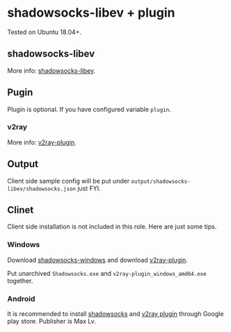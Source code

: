 # shadowsocks-libev + plugin

Tested on Ubuntu 18.04+.

## shadowsocks-libev

More info: [shadowsocks-libev](https://github.com/shadowsocks/shadowsocks-libev).

## Pugin

Plugin is optional. If you have configured variable `plugin`.

### v2ray

More info: [v2ray-plugin](https://github.com/shadowsocks/v2ray-plugin).

## Output

Client side sample config will be put under `output/shadowsocks-libev/shadowsocks.json` just FYI.

## Clinet

Client side installation is not included in this role. Here are just some tips.

### Windows

Download [shadowsocks-windows](https://github.com/shadowsocks/shadowsocks-windows/releases) and download [v2ray-plugin](https://github.com/shadowsocks/v2ray-plugin/releases).

Put unarchived `Shadowsocks.exe` and `v2ray-plugin_windows_amd64.exe` together.

### Android

It is recommended to install [shadowsocks](https://play.google.com/store/apps/details?id=com.github.shadowsocks) and [v2ray plugin](https://play.google.com/store/apps/details?id=com.github.shadowsocks.plugin.v2ray) through Google play store. Publisher is Max Lv.
